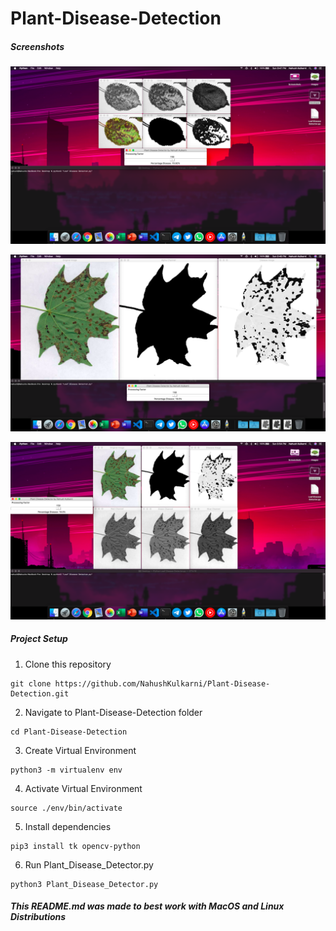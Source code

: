 # Plant-Disease-Detection

##### Screenshots

![Screenshot_1](https://github.com/NahushKulkarni/Plant-Disease-Detection/blob/master/Screenshot-2.png)

![Screenshot_2](https://github.com/NahushKulkarni/Plant-Disease-Detection/blob/master/Screenshot-3.png)

![Screenshot_3](https://github.com/NahushKulkarni/Plant-Disease-Detection/blob/master/Screenshot-4.png)

##### Project Setup

1. Clone this repository
```
git clone https://github.com/NahushKulkarni/Plant-Disease-Detection.git
```
2. Navigate to Plant-Disease-Detection folder
```
cd Plant-Disease-Detection
```
3. Create Virtual Environment
```
python3 -m virtualenv env
```
4. Activate  Virtual Environment
```
source ./env/bin/activate
```
5. Install dependencies
```
pip3 install tk opencv-python
```
6. Run Plant_Disease_Detector.py
```
python3 Plant_Disease_Detector.py
```

##### *This README.md was made to best work with MacOS and Linux Distributions*
